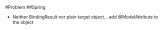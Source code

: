 #Problem
##Spring
- Neither BindingResult nor plain target object...
    add @ModelAttribute to the object